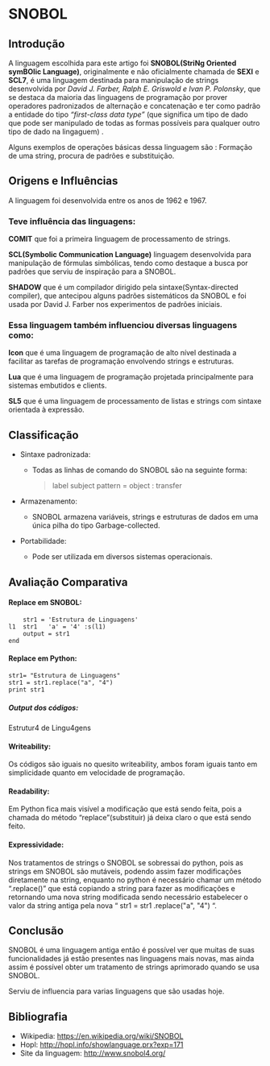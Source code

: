 
# SNOBOL

## Introdução

A linguagem escolhida para este artigo foi **SNOBOL(StriNg Oriented symBOlic Language)**, originalmente e
não oficialmente chamada de **SEXI** e **SCL7**, é uma linguagem destinada para manipulação de strings
desenvolvida por *David J. Farber, Ralph E. Griswold e Ivan P. Polonsky*, que se destaca da maioria das
linguagens de programação por prover operadores padronizados de alternação e concatenação e ter
como padrão a entidade do tipo *“first-class data type”* (que significa um tipo de dado que pode ser
manipulado de todas as formas possíveis para qualquer outro tipo de dado na lingaguem) .

Alguns exemplos de operações básicas dessa linguagem são : Formação de uma string, procura de padrões e substituição.

## Origens e Influências

A linguagem foi desenvolvida entre os anos de 1962 e  1967.

### Teve influência das linguagens:

**COMIT** que foi a primeira linguagem de processamento de strings.

**SCL(Symbolic Communication Language)** linguagem desenvolvida para manipulação de fórmulas simbólicas, tendo como destaque a busca por padrões que serviu de inspiração para a SNOBOL.

**SHADOW** que é um compilador dirigido pela sintaxe(Syntax-directed compiler), que antecipou alguns padrões sistemáticos da SNOBOL e foi usada por David J. Farber nos experimentos de padrões iniciais. 

### Essa linguagem também influenciou diversas linguagens como: 

**Icon** que é uma linguagem de programação de alto nível destinada a facilitar as tarefas de programação envolvendo strings e estruturas.

**Lua** que é uma linguagem de programação projetada principalmente para sistemas embutidos e clients.

**SL5** que é uma linguagem de processamento de listas e strings com sintaxe orientada à expressão.

## Classificação

- Sintaxe padronizada:
	- Todas as linhas de comando do SNOBOL são na seguinte forma:
		> label subject pattern = object : transfer
	
- Armazenamento:
	- SNOBOL armazena variáveis, strings e estruturas de dados em uma única pilha do tipo Garbage-collected.

- Portabilidade:
	- Pode ser utilizada em diversos sistemas operacionais.
	

## Avaliação Comparativa

#### Replace em SNOBOL:

        str1 = 'Estrutura de Linguagens'
    l1  str1   'a' = '4' :s(l1)
        output = str1
    end

#### Replace em Python:

	str1= "Estrutura de Linguagens"
	str1 = str1.replace("a", "4")
	print str1

##### Output dos códigos:

Estrutur4 de Lingu4gens

#### Writeability:

Os códigos são iguais no quesito writeability, ambos foram iguais tanto em simplicidade quanto em velocidade de programação.

#### Readability:

Em Python fica mais visível a modificação que está sendo feita, pois a chamada do método “replace”(substituir) já deixa claro o que está sendo feito.

#### Expressividade:
Nos tratamentos de strings o SNOBOL se sobressai do python, pois as strings em SNOBOL são mutáveis, podendo assim fazer modificações diretamente na string, enquanto no python é necessário chamar um método “.replace()” que está copiando a string para fazer as modificações e retornando uma nova string modificada sendo necessário estabelecer o valor da string antiga pela nova “ str1 = str1 .replace("a", "4") “.

## Conclusão

SNOBOL é uma linguagem antiga então é possível ver que muitas de suas funcionalidades já estão presentes nas linguagens mais novas, mas ainda assim é possível obter um tratamento de strings aprimorado quando se usa SNOBOL.

Serviu de influencia para varias linguagens que são usadas hoje.

## Bibliografia
* Wikipedia: https://en.wikipedia.org/wiki/SNOBOL
* Hopl: http://hopl.info/showlanguage.prx?exp=171
* Site da linguagem: http://www.snobol4.org/
